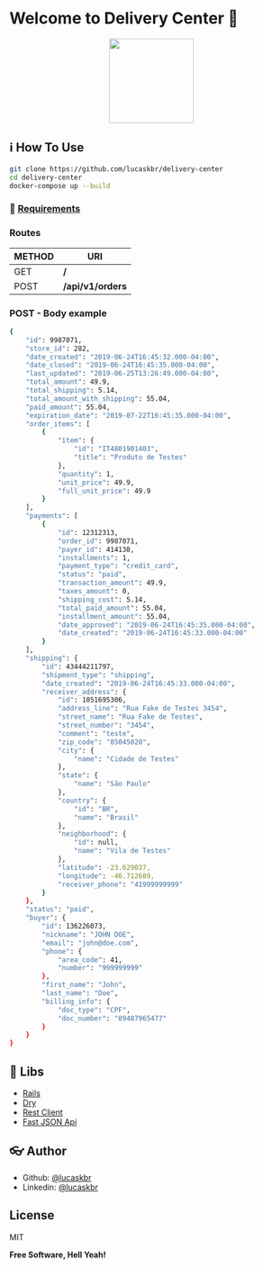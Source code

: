 # Welcome to Delivery Center :wave:

<p align="center">
  <img src="https://user-images.githubusercontent.com/39783638/81606899-3ae48680-93aa-11ea-8146-48d193ed7a9b.png" height="150">
</p>

## :information_source: How To Use

```sh
git clone https://github.com/lucaskbr/delivery-center
cd delivery-center
docker-compose up --build
```

### :nail_care: [Requirements](https://github.com/lucaskbr/delivery-center/blob/master/REQUIREMENTS.md)

### Routes

| METHOD | URI |
| ------ | ------ | 
| GET | **/** |
| POST | **/api/v1/orders** |


### POST - Body example
```sh
{
    "id": 9987071,
    "store_id": 282,
    "date_created": "2019-06-24T16:45:32.000-04:00",
    "date_closed": "2019-06-24T16:45:35.000-04:00",
    "last_updated": "2019-06-25T13:26:49.000-04:00",
    "total_amount": 49.9,
    "total_shipping": 5.14,
    "total_amount_with_shipping": 55.04,
    "paid_amount": 55.04,
    "expiration_date": "2019-07-22T16:45:35.000-04:00",
    "order_items": [
        {
            "item": {
                "id": "IT4801901403",
                "title": "Produto de Testes"
            },
            "quantity": 1,
            "unit_price": 49.9,
            "full_unit_price": 49.9
        }
    ],
    "payments": [
        {
            "id": 12312313,
            "order_id": 9987071,
            "payer_id": 414138,
            "installments": 1,
            "payment_type": "credit_card",
            "status": "paid",
            "transaction_amount": 49.9,
            "taxes_amount": 0,
            "shipping_cost": 5.14,
            "total_paid_amount": 55.04,
            "installment_amount": 55.04,
            "date_approved": "2019-06-24T16:45:35.000-04:00",
            "date_created": "2019-06-24T16:45:33.000-04:00"
        }
    ],
    "shipping": {
        "id": 43444211797,
        "shipment_type": "shipping",
        "date_created": "2019-06-24T16:45:33.000-04:00",
        "receiver_address": {
            "id": 1051695306,
            "address_line": "Rua Fake de Testes 3454",
            "street_name": "Rua Fake de Testes",
            "street_number": "3454",
            "comment": "teste",
            "zip_code": "85045020",
            "city": {
                "name": "Cidade de Testes"
            },
            "state": {
                "name": "São Paulo"
            },
            "country": {
                "id": "BR",
                "name": "Brasil"
            },
            "neighborhood": {
                "id": null,
                "name": "Vila de Testes"
            },
            "latitude": -23.629037,
            "longitude": -46.712689,
            "receiver_phone": "41999999999"
        }
    },
    "status": "paid",
    "buyer": {
        "id": 136226073,
        "nickname": "JOHN DOE",
        "email": "john@doe.com",
        "phone": {
            "area_code": 41,
            "number": "999999999"
        },
        "first_name": "John",
        "last_name": "Doe",
        "billing_info": {
            "doc_type": "CPF",
            "doc_number": "09487965477"
        }
    }
}
```




## :rocket: Libs

* [Rails](https://rubyonrails.org/)
* [Dry](https://dry-rb.org/)
* [Rest Client](https://github.com/rest-client/rest-client)
* [Fast JSON Api](https://github.com/Netflix/fast_jsonapi)


## :eyeglasses: Author

* Github: [@lucaskbr](https://github.com/lucaskbr)
* Linkedin: [@lucaskbr](https://www.linkedin.com/in/lucas-klasa-13891414b/)

License
----

MIT

**Free Software, Hell Yeah!**
